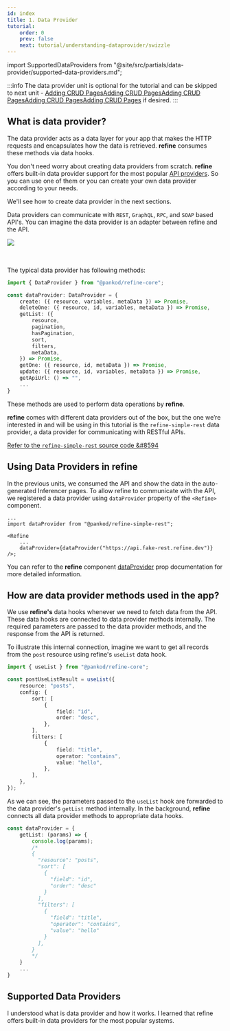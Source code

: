 ```yaml
---
id: index
title: 1. Data Provider
tutorial:
    order: 0
    prev: false
    next: tutorial/understanding-dataprovider/swizzle
---
```


import SupportedDataProviders from "@site/src/partials/data-provider/supported-data-providers.md";

:::info
The data provider unit is optional for the tutorial and can be skipped to next unit - <UIConditional is="headless">[Adding CRUD Pages](/docs/tutorial/adding-crud-pages/headless/index)</UIConditional><UIConditional is="antd">[Adding CRUD Pages](/docs/tutorial/adding-crud-pages/antd/index)</UIConditional><UIConditional is="mantine">[Adding CRUD Pages](/docs/tutorial/adding-crud-pages/mantine/index)</UIConditional><UIConditional is="chakra-ui">[Adding CRUD Pages](/docs/tutorial/adding-crud-pages/chakra-ui/index)</UIConditional><UIConditional is="mui">[Adding CRUD Pages](/docs/tutorial/adding-crud-pages/mui/index)</UIConditional>
if desired.
:::

## What is data provider?

The data provider acts as a data layer for your app that makes the HTTP requests and encapsulates how the data is retrieved. **refine** consumes these methods via data hooks.

You don't need worry about creating data providers from scratch. **refine** offers built-in data provider support for the most popular [API providers](#supported-data-providers). So you can use one of them or you can create your own data provider according to your needs.

We'll see how to create data provider in the next sections.

Data providers can communicate with `REST`, `GraphQL`, `RPC`, and `SOAP` based API's. You can imagine the data provider is an adapter between refine and the API.

<div>
    <img src="https://refine.ams3.cdn.digitaloceanspaces.com/website/static/img/guides-and-concepts/providers/data-provider/api-consuming-flow.png" />
</div>
<br/>
<br/>

The typical data provider has following methods:

```ts
import { DataProvider } from "@pankod/refine-core";

const dataProvider: DataProvider = {
    create: ({ resource, variables, metaData }) => Promise,
    deleteOne: ({ resource, id, variables, metaData }) => Promise,
    getList: ({
        resource,
        pagination,
        hasPagination,
        sort,
        filters,
        metaData,
    }) => Promise,
    getOne: ({ resource, id, metaData }) => Promise,
    update: ({ resource, id, variables, metaData }) => Promise,
    getApiUrl: () => "",
    ...
}
```

These methods are used to perform data operations by **refine**.

**refine** comes with different data providers out of the box, but the one we’re interested in and will be using in this tutorial is the `refine-simple-rest` data provider, a data provider for communicating with RESTful APIs.

[Refer to the `refine-simple-rest` source code &#8594](https://github.com/refinedev/refine/tree/v3/packages/simple-rest)

## Using Data Providers in refine

In the previous units, we consumed the API and show the data in the auto-generated Inferencer pages. To allow refine to communicate with the API, we registered a data provider using `dataProvider` property of the `<Refine>` component.

```tsx
...
import dataProvider from "@pankod/refine-simple-rest";

<Refine
    ...
    dataProvider={dataProvider("https://api.fake-rest.refine.dev")}
/>;
```

You can refer to the **refine** component [dataProvider](/docs/api-reference/core/components/refine-config/#dataprovider) prop documentation for more detailed information.

## How are data provider methods used in the app?

We use **refine's** data hooks whenever we need to fetch data from the API. These data hooks are connected to data provider methods internally. The required parameters are passed to the data provider methods, and the response from the API is returned.

To illustrate this internal connection, imagine we want to get all records from the `post` resource using refine's `useList` data hook.

```ts title="src/pages/posts/index.tsx"
import { useList } from "@pankod/refine-core";

const postUseListResult = useList({
    resource: "posts",
    config: {
        sort: [
            {
                field: "id",
                order: "desc",
            },
        ],
        filters: [
            {
                field: "title",
                operator: "contains",
                value: "hello",
            },
        ],
    },
});
```

As we can see, the parameters passed to the `useList` hook are forwarded to the data provider's `getList` method internally. In the background, **refine** connects all data provider methods to appropriate data hooks.

```ts title="dataProvider.ts"
const dataProvider = {
    getList: (params) => {
        console.log(params);
        /*
        {
          "resource": "posts",
          "sort": [
            {
              "field": "id",
              "order": "desc"
            }
          ],
          "filters": [
            {
              "field": "title",
              "operator": "contains",
              "value": "hello"
            }
          ],
        }
        */
    }
    ...
}
```

## Supported Data Providers

<SupportedDataProviders/>

<Checklist>

<ChecklistItem id="data-provider-intro">
I understood what is data provider and how it works.
</ChecklistItem>
<ChecklistItem id="data-provider-intro-2">
I learned that refine offers built-in data providers for the most popular systems.
</ChecklistItem>

</Checklist>
